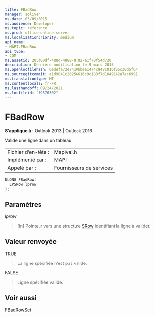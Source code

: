 ```yaml
---
title: FBadRow
manager: soliver
ms.date: 03/09/2015
ms.audience: Developer
ms.topic: reference
ms.prod: office-online-server
ms.localizationpriority: medium
api_name:
- MAPI.FBadRow
api_type:
- COM
ms.assetid: 205d00df-488d-4888-8782-a1f70f54d720
description: Dernière modification le 9 mars 2015
ms.openlocfilehash: 6edefa72e7410bbea1474c948c016f06c30d5f64
ms.sourcegitcommit: a1d9041c20256616c9c183f7d1049142a7ac6991
ms.translationtype: MT
ms.contentlocale: fr-FR
ms.lasthandoff: 09/24/2021
ms.locfileid: "59576302"
---
```

# <a name="fbadrow"></a>FBadRow

  
  
**S’applique à** : Outlook 2013 | Outlook 2016 
  
Valide une ligne dans un tableau.
  
|||
|:-----|:-----|
|Fichier d’en-tête :  <br/> |Mapival.h  <br/> |
|Implémenté par :  <br/> |MAPI  <br/> |
|Appelé par :  <br/> |Fournisseurs de services  <br/> |
   
```cpp
ULONG FBadRow(
  LPSRow lprow
);
```

## <a name="parameters"></a>Paramètres

 _lprow_
  
> [in] Pointeur vers une structure [SRow](srow.md) identifiant la ligne à valider. 
    
## <a name="return-value"></a>Valeur renvoyée

TRUE 
  
> La ligne spécifiée n’est pas valide.
    
FALSE 
  
> Ligne spécifiée valide.
    
## <a name="see-also"></a>Voir aussi



[FBadRowSet](fbadrowset.md)

